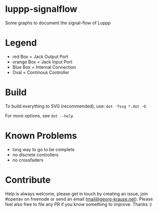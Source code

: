 # luppp-signalflow

Some graphs to document the signal-flow of Luppp

# Legend

- red Box = Jack Output Port
- orange Box = Jack Input Port
- Blue Box = Internal Connection
- Oval = Continous Controller

# Build

To build everything to SVG (recommended), use:
`dot -Tsvg *.dot -O`

For more options, see `dot --help`

# Known Problems

- long way to go to be complete
- no discrete controllers
- no crossfaders

# Contribute

Help is always welcome, please get in touch by creating an issue, join #openav on freenode or send an email (mail@georg-krause.net). Please feel also free to file any PR if you know something to improve. Thanks :)
